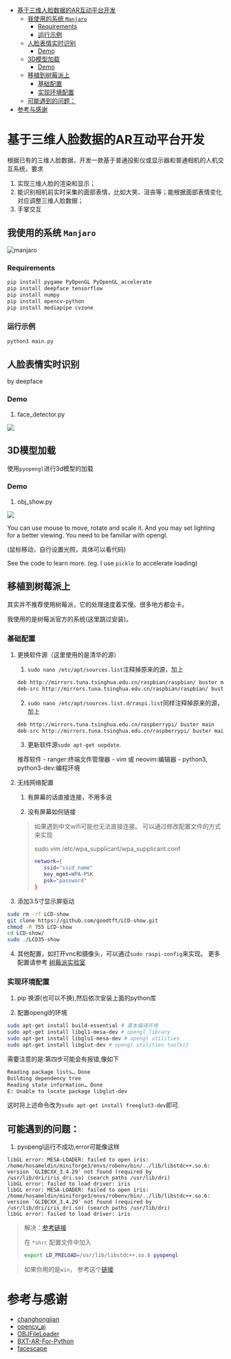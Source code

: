 
<!-- TOC Marked -->

+ [基于三维人脸数据的AR互动平台开发](#基于三维人脸数据的ar互动平台开发)
    * [我使用的系统 `Manjaro`](#我使用的系统-`manjaro`)
        - [Requirements](#requirements)
        - [运行示例](#运行示例)
    * [人脸表情实时识别](#人脸表情实时识别)
        - [Demo](#demo)
    * [3D模型加载](#3d模型加载)
        - [Demo](#demo)
    * [移植到树莓派上](#移植到树莓派上)
        - [基础配置](#基础配置)
        - [实现环境配置](#实现环境配置)
    * [可能遇到的问题：](#可能遇到的问题：)
+ [参考与感谢](#参考与感谢)

<!-- /TOC -->
# 基于三维人脸数据的AR互动平台开发

根据已有的三维人脸数据，开发一款基于普通投影仪或显示器和普通相机的人机交互系统，要求
1. 实现三维人脸的渲染和显示；
2. 能识别相机前实时采集的面部表情，比如大笑、沮丧等；能根据面部表情变化对应调整三维人脸数据；
3. 手掌交互

## 我使用的系统 `Manjaro`

![manjaro](/readme_use/system_show.png)

### Requirements

```sh
pip install pygame PyOpenGL PyOpenGL_accelerate
pip install deepface tensorflow
pip install numpy
pip install opencv-python
pip install mediapipe cvzone
```

### 运行示例

```sh
python3 main.py
```

## 人脸表情实时识别

by deepface

### Demo

1. face_detector.py

![](/readme_use/face_detector_test.png)

## 3D模型加载

使用`pyopengl`进行3d模型的加载

### Demo

1. obj_show.py

![](/readme_use/obj_show_test.png)

You can use mouse to move, rotate and scale it. And you may set lighting for a better viewing. You need to be familiar with opengl.

(鼠标移动，自行设置光照，具体可以看代码)

See the code to learn more. (eg. I use `pickle` to accelerate loading)

## 移植到树莓派上

其实并不推荐使用树莓派，它的处理速度着实慢。很多地方都会卡。

我使用的是树莓派官方的系统(这里跳过安装)。

### 基础配置

1. 更换软件源（这里使用的是清华的源）

    1. `sudo nano /etc/apt/sources.list`注释掉原来的源，加上
    ```sh
    deb http://mirrors.tuna.tsinghua.edu.cn/raspbian/raspbian/ buster main non-free contrib rpi
    deb-src http://mirrors.tuna.tsinghua.edu.cn/raspbian/raspbian/ buster main non-free contrib rpi
    ```

    2. `sudo nano /etc/apt/sources.list.d/raspi.list`同样注释掉原来的源，加上
    ```sh
    deb http://mirrors.tuna.tsinghua.edu.cn/raspberrypi/ buster main
    deb-src http://mirrors.tuna.tsinghua.edu.cn/raspberrypi/ buster main
    ```

    3. 更新软件源`sudo apt-get uopdate`.

    推荐软件
        - ranger:终端文件管理器
        - vim 或 neovim:编辑器
        - python3, python3-dev:编程环境

2. 无线网络配置

    1. 有屏幕的话直接连接，不用多说

    2. 没有屏幕如何链接
    > 如果遇到中文wifi可能也无法直接连接。
    > 可以通过修改配置文件的方式来实现
    >
    > sudo vim /etc/wpa_supplicant/wpa_supplicant.conf
    > ```sh
    > network={
    >    ssid="ssid_name"
    >    key_mgmt=WPA-PSK
    >    psk="password"
    > }
    > ```

3. 添加3.5寸显示屏驱动

```sh
sudo rm -rf LCD-show
git clone https://github.com/goodtft/LCD-show.git
chmod -R 755 LCD-show
cd LCD-show/
sudo ./LCD35-show
```

4. 其他配置，如打开vnc和摄像头，可以通过`sudo raspi-config`来实现。
更多配置请参考 [树莓派实验室](https://shumeipai.nxez.com/hot-explorer#beginner)

### 实现环境配置

1. pip 换源(也可以不换),然后依次安装上面的python库

2. 配置opengl的环境
```sh
sudo apt-get install build-essential # 基本编译环境
sudo apt-get install libgl1-mesa-dev # opengl library
sudo apt-get install libglu1-mesa-dev # opengl utilities
sudo apt-get install libglut-dev # opengl utilities toolkit

```
需要注意的是:第四步可能会有报错,像如下
```sh
Reading package lists… Done
Building dependency tree
Reading state information… Done
E: Unable to locate package libglut-dev
```

这时将上述命令改为`sudo apt-get install freeglut3-dev`即可.


## 可能遇到的问题：

1. pyopengl运行不成功,error可能像这样
```
libGL error: MESA-LOADER: failed to open iris: /home/hosameldin/miniforge3/envs/robenv/bin/../lib/libstdc++.so.6: version `GLIBCXX_3.4.29' not found (required by /usr/lib/dri/iris_dri.so) (search paths /usr/lib/dri)
libGL error: failed to load driver: iris
libGL error: MESA-LOADER: failed to open iris: /home/hosameldin/miniforge3/envs/robenv/bin/../lib/libstdc++.so.6: version `GLIBCXX_3.4.29' not found (required by /usr/lib/dri/iris_dri.so) (search paths /usr/lib/dri)
libGL error: failed to load driver: iris
```

> 解决：[参考链接](https://github.com/conda-forge/gazebo-feedstock/issues/81) 
>
> 在 `*shrc` 配置文件中加入
> ```sh
> export LD_PRELOAD=/usr/lib/libstdc++.so.6 pyopengl
> ```

> 如果你用的是`win`， 参考这个[链接](https://blog.csdn.net/qq_45362415/article/details/104531503)


# 参考与感谢 
- [changhongjian](https://github.com/changhongjian/pygame-show-obj)
- [opencv_ai](https://gitee.com/opencv_ai/opencv_tutorial_data?_from=gitee_search)
- [OBJFileLoader](https://www.pygame.org/wiki/OBJFileLoader)
- [BXT-AR-For-Python](https://gitee.com/791529351/BXT-AR4Python)
- [facescape](https://facescape.nju.edu.cn/)

